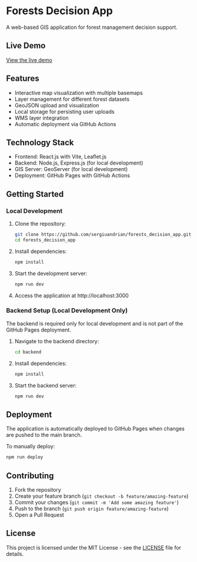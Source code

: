 # Forests Decision App

A web-based GIS application for forest management decision support.

## Live Demo

[View the live demo](https://sergiuandrian.github.io/forests_decision_app/)

## Features

- Interactive map visualization with multiple basemaps
- Layer management for different forest datasets
- GeoJSON upload and visualization
- Local storage for persisting user uploads
- WMS layer integration
- Automatic deployment via GitHub Actions

## Technology Stack

- Frontend: React.js with Vite, Leaflet.js
- Backend: Node.js, Express.js (for local development)
- GIS Server: GeoServer (for local development)
- Deployment: GitHub Pages with GitHub Actions

## Getting Started

### Local Development

1. Clone the repository:
   ```bash
   git clone https://github.com/sergiuandrian/forests_decision_app.git
   cd forests_decision_app
   ```

2. Install dependencies:
   ```bash
   npm install
   ```

3. Start the development server:
   ```bash
   npm run dev
   ```

4. Access the application at http://localhost:3000

### Backend Setup (Local Development Only)

The backend is required only for local development and is not part of the GitHub Pages deployment.

1. Navigate to the backend directory:
   ```bash
   cd backend
   ```

2. Install dependencies:
   ```bash
   npm install
   ```

3. Start the backend server:
   ```bash
   npm run dev
   ```

## Deployment

The application is automatically deployed to GitHub Pages when changes are pushed to the main branch.

To manually deploy:
```bash
npm run deploy
```

## Contributing

1. Fork the repository
2. Create your feature branch (`git checkout -b feature/amazing-feature`)
3. Commit your changes (`git commit -m 'Add some amazing feature'`)
4. Push to the branch (`git push origin feature/amazing-feature`)
5. Open a Pull Request

## License

This project is licensed under the MIT License - see the [LICENSE](LICENSE) file for details.
